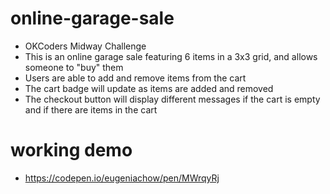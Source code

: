# online-garage-sale
- OKCoders Midway Challenge
- This is an online garage sale featuring 6 items in a 3x3 grid, and allows someone to "buy" them
- Users are able to add and remove items from the cart
- The cart badge will update as items are added and removed
- The checkout button will display different messages if the cart is empty and if there are items in the cart

# working demo
- https://codepen.io/eugeniachow/pen/MWrqyRj
